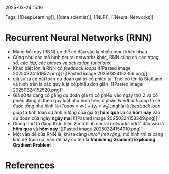 2025-03-24 15:16


Tags: [[DeepLearning]], [[data scientist]], [[NLP]], [[Neural Networks]]

# Recurrent Neural Networks (RNN)

- Mạng hồi quy (RNN) có thể có đầu vào là nhiều input khác nhau 
- Cũng như các mô hình neural networks khác, RNN cũng có các *trọng số*, các *lớp*,  các *biases* và *activation functions*.
- Khác biệt lớn là RNN có *feedback loops*
![[Pasted image 20250324151952.png]]
![[Pasted image 20250324152356.png]]
- giả sử ta có bài toán dự đoán giá trị cổ phiếu tại 1 nơi có tên là StatLand và hình trên là các quy luật cổ phiếu đơn giản
![[Pasted image 20250324152520.png]]
- Giả sử ta đang cố gắng dự đoán giá trị cổ phiếu vào ngày thứ 2 và cổ phiếu đang đi theo quy luật như hình trên, ở phần *Feedback loop* ta sẽ được tổng như hình là $(Today \times w_1)+(y_1 \times w_2)$, nghĩa là *feedback loop* giúp ta tính toán sự ảnh hưởng của giá trị  **hôm qua** và cả **hôm nay** vào dự đoán của ngày **ngày mai**
![[Pasted image 20250324153349.png]]
- Giống như ta đang thực hiện 2 mô hình neural networks với 2 đầu vào là **hôm qua** và **hôm nay** 
![[Pasted image 20250324154010.png]]
- Một vấn đề của RNN là, khi ta càng *unroll (mở rộng)* mô hình thì ta càng khó để train nó, vấn đề này có tên là **Vanishing Gradient/Exploding Gradient Problem** 
# References
